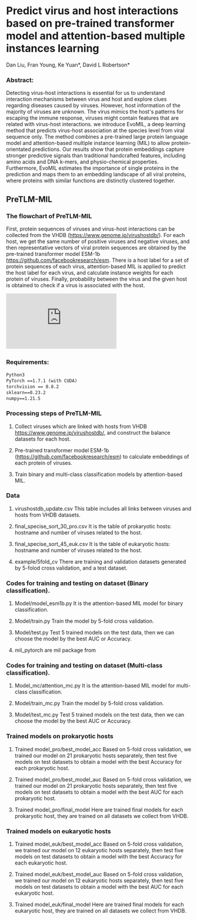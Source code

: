 # Predict virus and host interactions based on pre-trained transformer model and attention-based multiple instances learning
Dan Liu, Fran Young, Ke Yuan*, David L Robertson*
### Abstract:
Detecting virus-host interactions is essential for us to understand interaction mechanisms between virus and host and explore clues regarding diseases caused by viruses. However, host information of the majority of viruses are unknown. The virus mimics the host's patterns for escaping the immune response, viruses might contain features that are related with virus-host interactions. we introduce EvoMIL, a deep learning method that predicts virus-host association at the species level from viral sequence only. The method combines a pre-trained large protein language model and attention-based multiple instance learning (MIL) to allow protein-orientated predictions. Our results show that protein embeddings capture stronger predictive signals than traditional handcrafted features, including amino acids and DNA k-mers, and physio-chemical properties. Furthermore, EvoMIL estimates the importance of single proteins in the prediction and maps them to an embedding landscape of all viral proteins, where proteins with similar functions are distinctly clustered together.

## PreTLM-MIL
###  The flowchart of PreTLM-MIL
First, protein sequences of viruses and virus-host interactions can be collected from the VHDB (https://www.genome.jp/virushostdb/). For each host, we get the same number of positive viruses and negative viruses, and then representative vectors of viral protein sequences are obtained by the pre-trained transformer model ESM-1b https://github.com/facebookresearch/esm. There is a host label for a set of protein sequences of each virus, attention-based MIL is applied to predict the host label for each virus, and calculate instance weights for each protein of viruses. Finally, probability between the virus and the given host is obtained to check if a virus is associated with the host.

![flowchart](https://github.com/liudan111/EvoMIL/blob/260741ea0d981e060b945be0e6a542515e2bd588/Figures/flowchart.pdf)

### Requirements:
    Python3
    PyTorch ==1.7.1 (with CUDA)
    torchvision == 0.8.2
    sklearn==0.23.2
    numpy==1.21.5

### Processing steps of PreTLM-MIL
1.  Collect viruses which are linked with hosts from VHDB https://www.genome.jp/virushostdb/, and construct the balance datasets for each host.

2.  Pre-trained transformer model ESM-1b (https://github.com/facebookresearch/esm) to calculate embeddings of each protein of viruses.

3.  Train binary and multi-class classification models by attention-based MIL.


### Data
1.  virushostdb_update.csv
    This table includes all links between viruses and hosts from VHDB datasets.
    
2. final_specise_sort_30_pro.csv 
    It is the table of prokaryotic hosts: hostname and number of viruses related to the host.

3. final_specise_sort_45_euk.csv
    It is the table of eukaryotic hosts: hostname and number of viruses related to the host.
    
4. example/5fold_cv 
    There are training and validation datasets generated by 5-folod cross validation, and a test dataset.

    
### Codes for training and testing on dataset (Binary classification).
1. Model/model_esm1b.py
    It is the attention-based MIL model for binary classification.

2. Model/train.py
    Train the model by 5-fold cross validation.

3. Model/test.py
    Test 5 trained models on the test data, then we can choose the model by the best AUC or Accuracy.
    
4. mil_pytorch are mil package from 

### Codes for training and testing on dataset (Multi-class classification).
1. Model_mc/attention_mc.py
    It is the attention-based MIL model for multi-class classification.

2. Model/train_mc.py
    Train the model by 5-fold cross validation.

3. Model/test_mc.py
    Test 5 trained models on the test data, then we can choose the model by the best AUC or Accuracy.


### Trained models on prokaryotic hosts
1. Trained model_pro/best_model_acc 
    Based on 5-fold cross validation, we trained our model on 21 prokaryotic hosts separately, then test five models on test datasets to obtain a model with the best Accuracy for each prokaryotic host.

2. Trained model_pro/best_model_auc 
    Based on 5-fold cross validation, we trained our model on 21 prokaryotic hosts separately, then test five models on test datasets to obtain a model with the best AUC for each prokaryotic host.

3. Trained model_pro/final_model
    Here are trained final models for each prokaryotic host, they are trained on all datasets we collect from VHDB.

### Trained models on eukaryotic hosts
1. Trained model_euk/best_model_acc 
    Based on 5-fold cross validation, we trained our model on 12 eukaryotic hosts separately, then test five models on test datasets to obtain a model with the best Accuracy for each eukaryotic host.

2. Trained model_euk/best_model_auc 
    Based on 5-fold cross validation, we trained our model on 12 eukaryotic hosts separately, then test five models on test datasets to obtain a model with the best AUC for each eukaryotic host.

3. Trained model_euk/final_model
    Here are trained final models for each eukaryotic host, they are trained on all datasets we collect from VHDB.

